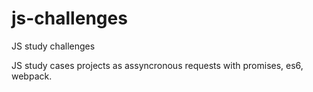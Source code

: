 # js-challenges
JS study challenges 

JS study cases projects as assyncronous requests with promises, es6, webpack.

